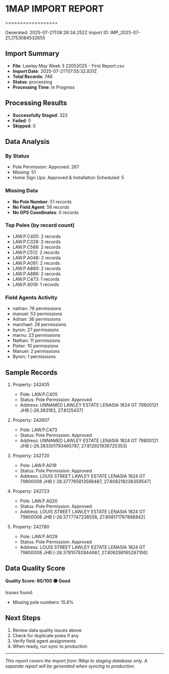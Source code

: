 
# 1MAP IMPORT REPORT
==================

Generated: 2025-07-21T08:26:34.252Z
Import ID: IMP_2025-07-21_1753084532655

## Import Summary
- **File**: Lawley May Week 3 22052025 - First Report.csv
- **Import Date**: 2025-07-21T07:55:32.831Z
- **Total Records**: 746
- **Status**: processing
- **Processing Time**: In Progress

## Processing Results
- **Successfully Staged**: 323
- **Failed**: 0
- **Skipped**: 0

## Data Analysis

### By Status
- Pole Permission: Approved: 267
- Missing: 51
- Home Sign Ups: Approved & Installation Scheduled: 5

### Missing Data
- **No Pole Number**: 51 records
- **No Field Agent**: 56 records
- **No GPS Coordinates**: 0 records

### Top Poles (by record count)
- LAW.P.C405: 2 records
- LAW.P.C328: 2 records
- LAW.P.C586: 2 records
- LAW.P.C512: 2 records
- LAW.P.A048: 2 records
- LAW.P.A081: 2 records
- LAW.P.A860: 2 records
- LAW.P.A886: 2 records
- LAW.P.C473: 1 records
- LAW.P.A019: 1 records

### Field Agents Activity
- nathan: 76 permissions
- manuel: 53 permissions
- Adrian: 36 permissions
- marchael: 28 permissions
- byron: 27 permissions
- marnu: 23 permissions
- Nathan: 11 permissions
- Pieter: 10 permissions
- Manuel: 2 permissions
- Byron: 1 permissions

## Sample Records

1. Property: 242435
   - Pole: LAW.P.C405
   - Status: Pole Permission: Approved
   - Address: UNNAMED LAWLEY ESTATE LENASIA 1824 GT 79800121 JHB [-26.383183, 27.8125437]


2. Property: 242607
   - Pole: LAW.P.C473
   - Status: Pole Permission: Approved
   - Address: UNNAMED LAWLEY ESTATE LENASIA 1824 GT 79800121 JHB [-26.383301793465787, 27.812921936725353]


3. Property: 242720
   - Pole: LAW.P.A019
   - Status: Pole Permission: Approved
   - Address: LOUIS STREET LAWLEY ESTATE LENASIA 1824 GT 79800008 JHB [-26.377765813568487, 27.808218238359547]


4. Property: 242723
   - Pole: LAW.P.A020
   - Status: Pole Permission: Approved
   - Address: LOUIS STREET LAWLEY ESTATE LENASIA 1824 GT 79800008 JHB [-26.3777747238558, 27.808171787888842]


5. Property: 242780
   - Pole: LAW.P.A029
   - Status: Pole Permission: Approved
   - Address: LOUIS STREET LAWLEY ESTATE LENASIA 1824 GT 79800008 JHB [-26.37810792844687, 27.808298165287106]


## Data Quality Score

**Quality Score: 80/100 🟡 Good**

Issues found:
- Missing pole numbers: 15.8%


## Next Steps
1. Review data quality issues above
2. Check for duplicate poles if any
3. Verify field agent assignments
4. When ready, run sync to production

---
*This report covers the import from 1Map to staging database only.*
*A separate report will be generated when syncing to production.*
